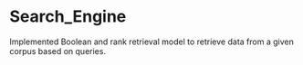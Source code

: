 # Search_Engine
Implemented Boolean and rank retrieval model to retrieve data from a given corpus based on queries.
